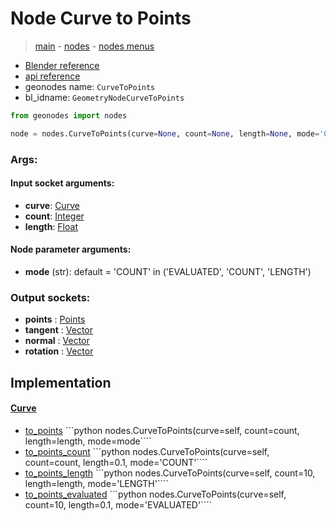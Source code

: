 # Node Curve to Points

> [main](../structure.md) - [nodes](nodes.md) - [nodes menus](nodes_menus.md)

- [Blender reference](https://docs.blender.org/manual/en/latest/modeling/geometry_nodes/curve/curve_to_points.html)
- [api reference](https://docs.blender.org/api/current/bpy.types.GeometryNodeCurveToPoints.html)
- geonodes name: `CurveToPoints`
- bl_idname: `GeometryNodeCurveToPoints`

```python
from geonodes import nodes

node = nodes.CurveToPoints(curve=None, count=None, length=None, mode='COUNT')
```

### Args:

#### Input socket arguments:

- **curve**: [Curve](Curve.md)
- **count**: [Integer](Integer.md)
- **length**: [Float](Float.md)

#### Node parameter arguments:

- **mode** (str): default = 'COUNT' in ('EVALUATED', 'COUNT', 'LENGTH')

### Output sockets:

- **points** : [Points](Points.md)
- **tangent** : [Vector](Vector.md)
- **normal** : [Vector](Vector.md)
- **rotation** : [Vector](Vector.md)

## Implementation

#### [Curve](Curve.md)

 - [to_points](Curve.md#to_points) ```python nodes.CurveToPoints(curve=self, count=count, length=length, mode=mode````
 - [to_points_count](Curve.md#to_points_count) ```python nodes.CurveToPoints(curve=self, count=count, length=0.1, mode='COUNT'````
 - [to_points_length](Curve.md#to_points_length) ```python nodes.CurveToPoints(curve=self, count=10, length=length, mode='LENGTH'````
 - [to_points_evaluated](Curve.md#to_points_evaluated) ```python nodes.CurveToPoints(curve=self, count=10, length=0.1, mode='EVALUATED'````

